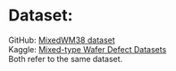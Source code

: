 # Dataset: 
GitHub: [MixedWM38 dataset](https://github.com/Burhan-Q/ClassifyDefectMap_MixedWM38) <br />
Kaggle: [Mixed-type Wafer Defect Datasets](https://www.kaggle.com/datasets/co1d7era/mixedtype-wafer-defect-datasets?select=Wafer_Map_Datasets.npz) <br />
Both refer to the same dataset.
